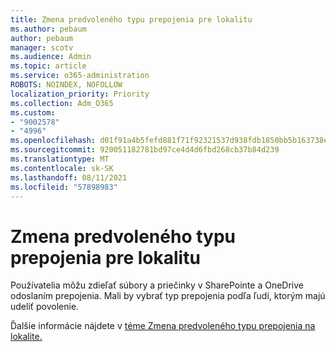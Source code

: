 ```yaml
---
title: Zmena predvoleného typu prepojenia pre lokalitu
ms.author: pebaum
author: pebaum
manager: scotv
ms.audience: Admin
ms.topic: article
ms.service: o365-administration
ROBOTS: NOINDEX, NOFOLLOW
localization_priority: Priority
ms.collection: Adm_O365
ms.custom:
- "9002578"
- "4996"
ms.openlocfilehash: d01f91a4b5fefd881f71f92321537d938fdb1850bb5b163738e4322312d7f02b
ms.sourcegitcommit: 920051182781bd97ce4d4d6fbd268cb37b84d239
ms.translationtype: MT
ms.contentlocale: sk-SK
ms.lasthandoff: 08/11/2021
ms.locfileid: "57898983"
---
```

# <a name="change-the-default-link-type-for-a-site"></a>Zmena predvoleného typu prepojenia pre lokalitu

Používatelia môžu zdieľať súbory a priečinky v SharePointe a OneDrive odoslaním prepojenia. Mali by vybrať typ prepojenia podľa ľudí, ktorým majú udeliť povolenie.

Ďalšie informácie nájdete v [téme Zmena predvoleného typu prepojenia na lokalite.](https://docs.microsoft.com/sharepoint/change-default-sharing-link)
